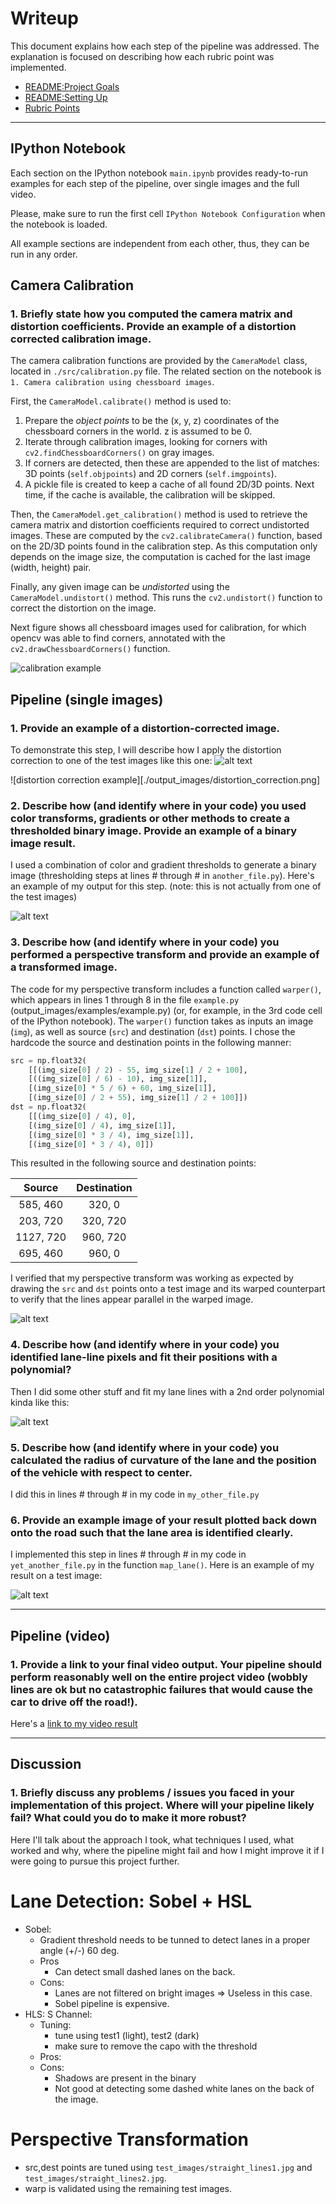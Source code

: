 # Writeup

This document explains how each step of the pipeline was addressed. The explanation is focused on describing how each rubric point was implemented.

- [README:Project Goals](./README.md#project-goals)
- [README:Setting Up](./README.md#running-the-project)
- [Rubric Points](https://review.udacity.com/#!/rubrics/571/view)


[//]: # (Image References)

[image1]: ./examples/undistort_output.png "Undistorted"
[image2]: ./test_images/test1.jpg "Road Transformed"
[image3]: ./examples/binary_combo_example.jpg "Binary Example"
[image4]: ./examples/warped_straight_lines.jpg "Warp Example"
[image5]: ./examples/color_fit_lines.jpg "Fit Visual"
[image6]: ./examples/example_output.jpg "Output"
[video1]: ./project_video.mp4 "Video"

---

## IPython Notebook

Each section on the IPython notebook `main.ipynb` provides ready-to-run examples for each step of the pipeline, over single images and the full video. 

Please, make sure to run the first cell `IPython Notebook Configuration` when the notebook is loaded. 

All example sections are independent from each other, thus, they can be run in any order.

## Camera Calibration

### 1. Briefly state how you computed the camera matrix and distortion coefficients. Provide an example of a distortion corrected calibration image.

The camera calibration functions are provided by the `CameraModel` class, located in `./src/calibration.py` file. The related section on the notebook is `1. Camera calibration using chessboard images`.

First, the `CameraModel.calibrate()` method is used to:
1. Prepare the *object points* to be the (x, y, z) coordinates of the chessboard corners in the world. z is assumed to be 0.
2. Iterate through calibration images, looking for corners with `cv2.findChessboardCorners()` on gray images.
3. If corners are detected, then these are appended to the list of matches: 3D points (`self.objpoints`) and 2D corners (`self.imgpoints`).
4. A pickle file is created to keep a cache of all found 2D/3D points. Next time, if the cache is available, the calibration will be skipped.

Then, the `CameraModel.get_calibration()` method is used to retrieve the camera matrix and distortion coefficients required to correct undistorted images. These are computed by the `cv2.calibrateCamera()` function, based on the 2D/3D points found in the calibration step. As this computation only depends on the image size, the computation is cached for the last image (width, height) pair.

Finally, any given image can be *undistorted* using the `CameraModel.undistort()` method. This runs the `cv2.undistort()` function to correct the distortion on the image.

Next figure shows all chessboard images used for calibration, for which opencv was able to find corners, annotated with the `cv2.drawChessboardCorners()` function.

![calibration example](./output_images/calibration.png)


## Pipeline (single images)

### 1. Provide an example of a distortion-corrected image.

To demonstrate this step, I will describe how I apply the distortion correction to one of the test images like this one:
![alt text][image2]

![distortion correction example][./output_images/distortion_correction.png]

### 2. Describe how (and identify where in your code) you used color transforms, gradients or other methods to create a thresholded binary image.  Provide an example of a binary image result.

I used a combination of color and gradient thresholds to generate a binary image (thresholding steps at lines # through # in `another_file.py`).  Here's an example of my output for this step.  (note: this is not actually from one of the test images)

![alt text][image3]

### 3. Describe how (and identify where in your code) you performed a perspective transform and provide an example of a transformed image.

The code for my perspective transform includes a function called `warper()`, which appears in lines 1 through 8 in the file `example.py` (output_images/examples/example.py) (or, for example, in the 3rd code cell of the IPython notebook).  The `warper()` function takes as inputs an image (`img`), as well as source (`src`) and destination (`dst`) points.  I chose the hardcode the source and destination points in the following manner:

```python
src = np.float32(
    [[(img_size[0] / 2) - 55, img_size[1] / 2 + 100],
    [((img_size[0] / 6) - 10), img_size[1]],
    [(img_size[0] * 5 / 6) + 60, img_size[1]],
    [(img_size[0] / 2 + 55), img_size[1] / 2 + 100]])
dst = np.float32(
    [[(img_size[0] / 4), 0],
    [(img_size[0] / 4), img_size[1]],
    [(img_size[0] * 3 / 4), img_size[1]],
    [(img_size[0] * 3 / 4), 0]])
```

This resulted in the following source and destination points:

| Source        | Destination   | 
|:-------------:|:-------------:| 
| 585, 460      | 320, 0        | 
| 203, 720      | 320, 720      |
| 1127, 720     | 960, 720      |
| 695, 460      | 960, 0        |

I verified that my perspective transform was working as expected by drawing the `src` and `dst` points onto a test image and its warped counterpart to verify that the lines appear parallel in the warped image.

![alt text][image4]

### 4. Describe how (and identify where in your code) you identified lane-line pixels and fit their positions with a polynomial?

Then I did some other stuff and fit my lane lines with a 2nd order polynomial kinda like this:

![alt text][image5]

### 5. Describe how (and identify where in your code) you calculated the radius of curvature of the lane and the position of the vehicle with respect to center.

I did this in lines # through # in my code in `my_other_file.py`

### 6. Provide an example image of your result plotted back down onto the road such that the lane area is identified clearly.

I implemented this step in lines # through # in my code in `yet_another_file.py` in the function `map_lane()`.  Here is an example of my result on a test image:

![alt text][image6]

---

## Pipeline (video)

### 1. Provide a link to your final video output.  Your pipeline should perform reasonably well on the entire project video (wobbly lines are ok but no catastrophic failures that would cause the car to drive off the road!).

Here's a [link to my video result](./project_video.mp4)

---

## Discussion

### 1. Briefly discuss any problems / issues you faced in your implementation of this project.  Where will your pipeline likely fail?  What could you do to make it more robust?

Here I'll talk about the approach I took, what techniques I used, what worked and why, where the pipeline might fail and how I might improve it if I were going to pursue this project further.


# Lane Detection: Sobel + HSL

- Sobel:
  - Gradient threshold needs to be tunned to detect lanes
    in a proper angle (+/-) 60 deg.
  - Pros
	- Can detect small dashed lanes on the back.
  - Cons:
	- Lanes are not filtered on bright images => Useless in this case.
	- Sobel pipeline is expensive.
- HLS: S Channel:
  - Tuning:
    - tune using test1 (light), test2 (dark)
    - make sure to remove the capo with the threshold
  - Pros:
  - Cons:
	- Shadows are present in the binary
	- Not good at detecting some dashed white lanes on the back of the image.
  

# Perspective Transformation

- src,dest points are tuned using `test_images/straight_lines1.jpg` and `test_images/straight_lines2.jpg`.
- warp is validated using the remaining test images.
